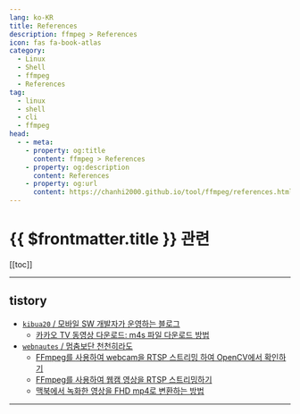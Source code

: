 ```yaml
---
lang: ko-KR
title: References
description: ffmpeg > References
icon: fas fa-book-atlas
category:
  - Linux
  - Shell
  - ffmpeg
  - References 
tag:
  - linux
  - shell
  - cli
  - ffmpeg
head:
  - - meta:
    - property: og:title
      content: ffmpeg > References
    - property: og:description
      content: References
    - property: og:url
      content: https://chanhi2000.github.io/tool/ffmpeg/references.html
---
```


# {{ $frontmatter.title }} 관련

[[toc]]

---

## tistory

- [`kibua20` / 모바일 SW 개발자가 운영하는 블로그](https://kibua20.tistory.com/m/)
  - [카카오 TV 동영상 다운로드: m4s 파일 다운로드 방법](https://kibua20.tistory.com/m/130)
  <!-- END: kibua20 -->
- [`webnautes` / 멈춤보단 천천히라도](https://webnautes.tistory.com/m/)
  - [FFmpeg를 사용하여 webcam을 RTSP 스트리밍 하여 OpenCV에서 확인하기](https://webnautes.tistory.com/m/2012)
  - [FFmpeg를 사용하여 웹캠 영상을 RTSP 스트리밍하기](https://webnautes.tistory.com/m/2066)
  - [맥북에서 녹화한 영상을 FHD mp4로 변환하는 방법](https://webnautes.tistory.com/m/2395)
  <!-- END: webnautes -->
<!-- END: tistory.com -->

---

<TagLinks />